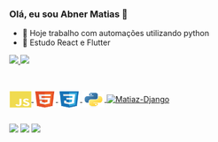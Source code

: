 ### Olá, eu sou Abner Matias 👋

- 🔭 Hoje trabalho com automações utilizando python
- 🌱 Estudo React e Flutter

<div>
  <a href="https://github.com/Matiaz2201">
  <img height="180em" src="https://github-readme-stats.vercel.app/api?username=Matiaz2201&show_icons=true&theme=tokyonight&include_all_commits=true&count_private=true"/>
  <img height="180em" src="https://github-readme-stats.vercel.app/api/top-langs/?username=Matiaz2201&layout=compact&langs_count=7&theme=tokyonight"/>
</div>
  
 ##

<div style="display: inline_block">
  <br>
  <img align="center" alt="Matiaz-Js" height="30" width="40" src="https://raw.githubusercontent.com/devicons/devicon/master/icons/javascript/javascript-plain.svg">
  <img align="center" alt="Matiaz-HTML" height="30" width="40" src="https://raw.githubusercontent.com/devicons/devicon/master/icons/html5/html5-original.svg">
  <img align="center" alt="Matiaz-CSS" height="30" width="40" src="https://raw.githubusercontent.com/devicons/devicon/master/icons/css3/css3-original.svg">
  <img align="center" alt="Matiaz-Python" height="30" width="40" src="https://raw.githubusercontent.com/devicons/devicon/master/icons/python/python-original.svg">
  <img align="center" alt="Matiaz-Django" height="30" width="40" src="https://cdn.jsdelivr.net/gh/devicons/devicon/icons/django/django-original.svg">
</div>

 ##
 
<div> 
  <a href="https://www.instagram.com/biihmatiias/" target="_blank"><img src="https://img.shields.io/badge/-Instagram-%23E4405F?style=for-the-badge&logo=instagram&logoColor=white" target="_blank"></a>
  <a href = "mailto:abnersmatias@gmail.com"><img src="https://img.shields.io/badge/-Gmail-%23333?style=for-the-badge&logo=gmail&logoColor=white" target="_blank"></a>
  <a href="https://www.linkedin.com/in/abner-matias-71198a10b/" target="_blank"><img src="https://img.shields.io/badge/-LinkedIn-%230077B5?style=for-the-badge&logo=linkedin&logoColor=white" target="_blank"></a> 
</div>

